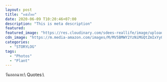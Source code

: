 ```yaml
---
layout: post
title: "หนังไทย"
date: 2020-06-09 T10:20:46+07:00
description: "This is meta description"
featured:
featured_image: "https://res.cloudinary.com/sdees-reallife/image/upload/h_554,w_474,c_pad,b_rgb:c7ceea/v1590764087/IMG_1994.jpg"
cdn_image: "https://m.media-amazon.com/images/M/MV5BMWY2YzNiMGQtZmIxYy00MWM1LWE5YjYtNWM0YTNhZTU3NDVlXkEyXkFqcGdeQXVyNTQ0MTY0MA@@._V1_.jpg"
categories:
  - "STORYLOG"
tags:
  - "Photos"
  - "Plant"
---
```

วันออกฉาย:\\
Quotes:\\

